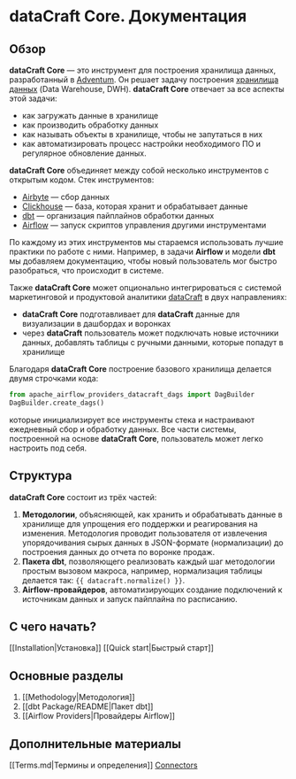 # dataCraft Core. Документация
## Обзор

**dataCraft Core** — это инструмент для построения хранилища данных, разработанный в [Adventum](https://adventum.ru/). Он решает задачу построения [хранилища данных](https://ru.wikipedia.org/wiki/%D0%A5%D1%80%D0%B0%D0%BD%D0%B8%D0%BB%D0%B8%D1%89%D0%B5_%D0%B4%D0%B0%D0%BD%D0%BD%D1%8B%D1%85) (Data Warehouse, DWH). **dataCraft Core** отвечает за все аспекты этой задачи:
- как загружать данные в хранилище
- как производить обработку данных
- как называть объекты в хранилище, чтобы не запутаться в них
- как автоматизировать процесс настройки необходимого ПО и регулярное обновление данных.

**dataCraft Core** объединяет между собой несколько инструментов с открытым кодом. Стек инструментов:
- [Airbyte](https://airbyte.com/) — сбор данных
- [Clickhouse](https://clickhouse.com/docs/ru) — база, которая хранит и обрабатывает данные
- [dbt](https://www.getdbt.com/) — организация пайплайнов обработки данных
- [Airflow](https://airflow.apache.org/) — запуск скриптов управления другими инструментами

По каждому из этих инструментов мы стараемся использовать лучшие практики по работе с ними. Например, в задачи **Airflow** и модели **dbt** мы добавляем документацию, чтобы новый пользователь мог быстро разобраться, что происходит в системе.

Также **dataCraft Core** может опционально интегрироваться с системой маркетинговой и продуктовой аналитики [dataCraft](https://analyticspace.adventum.ru/datacraft) в двух направлениях:
- **dataCraft Core** подготавливает для **dataCraft** данные для визуализации в дашбордах и воронках
- через **dataCraft** пользователь может подключать новые источники данных, добавлять таблицы с ручными данными, которые попадут в хранилище

Благодаря **dataCraft Core**  построение базового хранилища делается двумя строчками кода:
```python
from apache_airflow_providers_datacraft_dags import DagBuilder
DagBuilder.create_dags()
```
которые инициализирует все инструменты стека и настраивают ежедневный сбор и обработку данных. Все части системы, построенной на основе **dataCraft Core**, пользователь может легко настроить под себя.
## Структура

**dataCraft Core** состоит из трёх частей:
1. **Методологии**, объясняющей, как хранить и обрабатывать данные в хранилище для упрощения его поддержки и реагирования на изменения. Методология проводит пользователя от извлечения упорядочивания сырых данных в JSON-формате (нормализации) до построения данных до отчета по воронке продаж.
2. **Пакета dbt**, позволяющего реализовать каждый шаг методологии простым вызовом макроса, например, нормализация таблицы делается так: ```{{ datacraft.normalize() }}```.
3. **Airflow-провайдеров**, автоматизирующих создание подключений к источникам данных и запуск пайплайна по расписанию.
## С чего начать?
[[Installation|Установка]]
[[Quick start|Быстрый старт]]
## Основные разделы
1. [[Methodology|Методология]]
2. [[dbt Package/README|Пакет dbt]]
3. [[Airflow Providers|Провайдеры Airflow]]
## Дополнительные материалы
[[Terms.md|Термины и определения]]
[Connectors](Connectors.md)